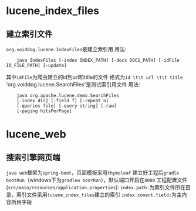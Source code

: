 # lucene_index_files
建立索引文件
---------------------
`org.voiddog.lucene.IndexFiles`是建立索引用
用法:
```
    java IndexFiles [-index INDEX_PATH] [-docs DOCS_PATH] [-idFile ID_FILE_PATH] [-update]
```
其中`idFile`为爬虫建立的id到url和title的文件 格式为`id \t\t url \t\t title`
'org.voiddog.lucene.SearchFiles'是测试索引用文件
用法:
```
    java org.apache.lucene.demo.SearchFiles
    [-index dir] [-field f] [-repeat n]
    [-queries file] [-query string] [-raw]
    [-paging hitsPerPage]
```

# lucene_web
搜索引擎网页端
------------
`java web`框架为`spring-boot`，页面模板采用`thymeleaf`
建立好工程后`gradle bootRun`（windows下为`gradlew boorRun`），默认端口开启在`8080`
工程配置文件(`src/main/resources/application.properties`):
`index.path:`为索引文件所在目录，索引文件采用`lucene_index_files`建立的索引
`index.conent.field:`为主内容所用字段
